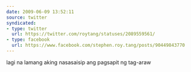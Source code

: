 ```yaml
---
date: 2009-06-09 13:52:11
source: twitter
syndicated:
- type: twitter
  url: https://twitter.com/roytang/statuses/2089559561/
- type: facebook
  url: https://www.facebook.com/stephen.roy.tang/posts/90449843770
---
```


lagi na lamang aking nasasaisip ang pagsapit ng tag-araw